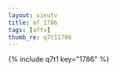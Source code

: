 ```yaml
--- 
layout: sieutv
title: af 1786
tags: [aftv]
thumb_re: q7t11786
---
```

{% include q7t1 key="1786" %} 
